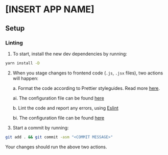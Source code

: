 # [INSERT APP NAME]

## Setup

### Linting

1. To start, install the new dev dependencies by running:

```sh
yarn install -D
```

2. When you stage changes to frontend code (`.js`, `.jsx` files), two actions will happen:

    a. Format the code according to Prettier styleguides. Read more [here](https://prettier.io/).
  
    ai.  The configuration file can be found [here](.prettierrc)
  
    b. Lint the code and report any errors, using [Eslint](https://eslint.org/)
    
    bi. The configuration file can be found [here](.eslintrc.json)

3. Start a commit by running:

```sh
git add . && git commit -asm "<COMMIT MESSAGE>"
```

Your changes should run the above two actions.
